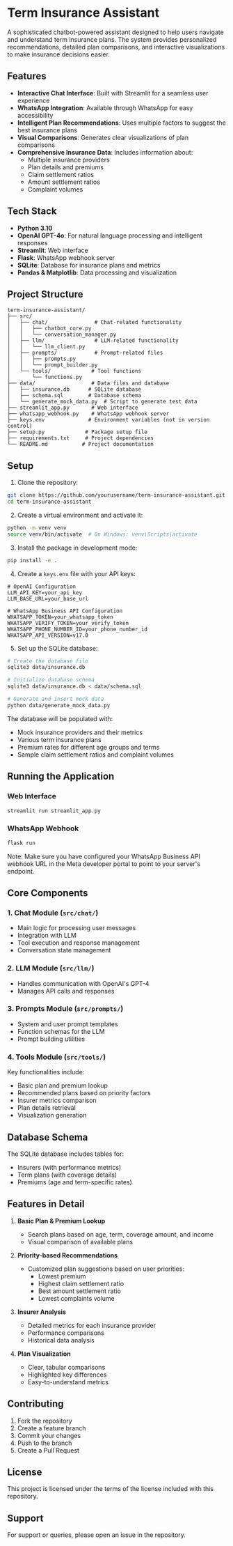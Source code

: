 # Term Insurance Assistant

A sophisticated chatbot-powered assistant designed to help users navigate and understand term insurance plans. The system provides personalized recommendations, detailed plan comparisons, and interactive visualizations to make insurance decisions easier.

## Features

- **Interactive Chat Interface**: Built with Streamlit for a seamless user experience
- **WhatsApp Integration**: Available through WhatsApp for easy accessibility
- **Intelligent Plan Recommendations**: Uses multiple factors to suggest the best insurance plans
- **Visual Comparisons**: Generates clear visualizations of plan comparisons
- **Comprehensive Insurance Data**: Includes information about:
  - Multiple insurance providers
  - Plan details and premiums
  - Claim settlement ratios
  - Amount settlement ratios
  - Complaint volumes

## Tech Stack

- **Python 3.10**
- **OpenAI GPT-4o**: For natural language processing and intelligent responses
- **Streamlit**: Web interface
- **Flask**: WhatsApp webhook server
- **SQLite**: Database for insurance plans and metrics
- **Pandas & Matplotlib**: Data processing and visualization

## Project Structure

```
term-insurance-assistant/
├── src/
│   ├── chat/               # Chat-related functionality
│   │   ├── chatbot_core.py
│   │   └── conversation_manager.py
│   ├── llm/                # LLM-related functionality
│   │   └── llm_client.py
│   ├── prompts/            # Prompt-related files
│   │   ├── prompts.py
│   │   └── prompt_builder.py
│   └── tools/             # Tool functions
│       └── functions.py
├── data/                  # Data files and database
│   ├── insurance.db      # SQLite database
│   ├── schema.sql        # Database schema
│   └── generate_mock_data.py  # Script to generate test data
├── streamlit_app.py       # Web interface
├── whatsapp_webhook.py    # WhatsApp webhook server
├── keys.env              # Environment variables (not in version control)
├── setup.py             # Package setup file
├── requirements.txt     # Project dependencies
└── README.md           # Project documentation
```

## Setup

1. Clone the repository:
```bash
git clone https://github.com/yourusername/term-insurance-assistant.git
cd term-insurance-assistant
```

2. Create a virtual environment and activate it:
```bash
python -m venv venv
source venv/bin/activate  # On Windows: venv\Scripts\activate
```

3. Install the package in development mode:
```bash
pip install -e .
```

4. Create a `keys.env` file with your API keys:
```env
# OpenAI Configuration
LLM_API_KEY=your_api_key
LLM_BASE_URL=your_base_url

# WhatsApp Business API Configuration
WHATSAPP_TOKEN=your_whatsapp_token
WHATSAPP_VERIFY_TOKEN=your_verify_token
WHATSAPP_PHONE_NUMBER_ID=your_phone_number_id
WHATSAPP_API_VERSION=v17.0
```

5. Set up the SQLite database:
```bash
# Create the database file
sqlite3 data/insurance.db

# Initialize database schema
sqlite3 data/insurance.db < data/schema.sql

# Generate and insert mock data
python data/generate_mock_data.py
```

The database will be populated with:
- Mock insurance providers and their metrics
- Various term insurance plans
- Premium rates for different age groups and terms
- Sample claim settlement ratios and complaint volumes

## Running the Application

### Web Interface
```bash
streamlit run streamlit_app.py
```

### WhatsApp Webhook
```bash
flask run
```

Note: Make sure you have configured your WhatsApp Business API webhook URL in the Meta developer portal to point to your server's endpoint.

## Core Components

### 1. Chat Module (`src/chat/`)
- Main logic for processing user messages
- Integration with LLM
- Tool execution and response management
- Conversation state management

### 2. LLM Module (`src/llm/`)
- Handles communication with OpenAI's GPT-4
- Manages API calls and responses

### 3. Prompts Module (`src/prompts/`)
- System and user prompt templates
- Function schemas for the LLM
- Prompt building utilities

### 4. Tools Module (`src/tools/`)
Key functionalities include:
- Basic plan and premium lookup
- Recommended plans based on priority factors
- Insurer metrics comparison
- Plan details retrieval
- Visualization generation

## Database Schema

The SQLite database includes tables for:
- Insurers (with performance metrics)
- Term plans (with coverage details)
- Premiums (age and term-specific rates)

## Features in Detail

1. **Basic Plan & Premium Lookup**
   - Search plans based on age, term, coverage amount, and income
   - Visual comparison of available plans

2. **Priority-based Recommendations**
   - Customized plan suggestions based on user priorities:
     - Lowest premium
     - Highest claim settlement ratio
     - Best amount settlement ratio
     - Lowest complaints volume

3. **Insurer Analysis**
   - Detailed metrics for each insurance provider
   - Performance comparisons
   - Historical data analysis

4. **Plan Visualization**
   - Clear, tabular comparisons
   - Highlighted key differences
   - Easy-to-understand metrics

## Contributing

1. Fork the repository
2. Create a feature branch
3. Commit your changes
4. Push to the branch
5. Create a Pull Request

## License

This project is licensed under the terms of the license included with this repository.

## Support

For support or queries, please open an issue in the repository.